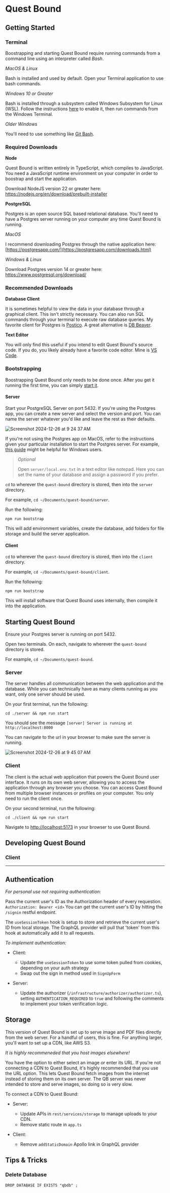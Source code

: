 # Quest Bound

## Getting Started

### Terminal

Boostrapping and starting Quest Bound require running commands from a command line using an interpreter called *Bash*.

*MacOS & Linux*

Bash is installed and used by default. Open your Terminal application to use bash commands.

*Windows 10 or Greater*

Bash is installed through a subsystem called Windows Subsystem for Linux (WSL). Follow the instructions [here](https://www.geeksforgeeks.org/use-bash-shell-natively-windows-10/) to enable it, then run commands from the Windows Terminal.

*Older Windows*

You'll need to use something like [Git Bash](https://gitforwindows.org/).

### Required Downloads

**Node**

Quest Bound is written entirely in TypeScript, which compiles to JavaScript. You need a JavaScript runtime environment on your computer in order to boostrap and start the application.

Download NodeJS version 22 or greater here:
https://nodejs.org/en/download/prebuilt-installer

**PostgreSQL**

Postgres is an open source SQL based relational database. You'll need to have a Postgres server running on your computer any time Quest Bound is running.

*MacOS*

I recommend downloading Postgres through the native application here:
[https://postgresapp.com/](https://postgresapp.com/downloads.html)

*Windows & Linux*

Download Postgres version 14 or greater here:
https://www.postgresql.org/download/

### Recommended Downloads

**Database Client**

It is sometimes helpful to view the data in your database through a graphical client. This isn't strictly necessary. You can also run SQL commands through your terminal to execute raw database queries.
My favorite client for Postgres is [Postico](https://eggerapps.at/postico2/). A great alternative is [DB Beaver](https://dbeaver.io/).

**Text Editor**

You will only find this useful if you intend to edit Quest Bound's source code. If you do, you likely already have a favorite code editor. Mine is [VS Code](https://code.visualstudio.com/download).


### Bootstrapping

Boostrapping Quest Bound only needs to be done once. After you get it running the first time, you can simply [start it](https://github.com/curtmorgan3/quest-bound/edit/main/README.md#starting-quest-bound).

#### Server

Start your PostgreSQL Server on port 5432. If you're using the Postgres app, you can create a new server and select the version and port. You can name the server whatever you'd like and leave the rest as their defaults.

![Screenshot 2024-12-26 at 9 24 37 AM](https://github.com/user-attachments/assets/6a376fc0-cc8d-4b39-ab72-4a9ae423dda5)

If you're not using the Postgres app on MacOS, refer to the instructions given your particular installation to start the Postgres server. For example, [this guide](https://neon.tech/postgresql/postgresql-getting-started/install-postgresql) might be helpful for Windows users. 


> *Optional*
> 
> Open `server/local.env.txt` in a text editor like notepad. Here you can set the name of your database and assign a password if you prefer.

`cd` to wherever the `quest-bound` directory is stored, then into the `server` directory.

For example, `cd ~/Documents/quest-bound/server`.

Run the following:

```
npm run bootstrap
```

This will add environment variables, create the database, add folders for file storage and build the server application.

#### Client

`cd` to wherever the `quest-bound` directory is stored, then into the `client` directory.

For example, `cd ~/Documents/quest-bound/client`.

Run the following:

```
npm run bootstrap
```

This will install software that Quest Bound uses internally, then compile it into the application.

## Starting Quest Bound

Ensure your Postgres server is running on port 5432.

Open two terminals. On each, navigate to wherever the `quest-bound` directory is stored. 

For example, `cd ~/Documents/quest-bound`.

### Server
The server handles all communication between the web application and the database. While you can technically have as many clients running as you want, only one server should be used.

On your first terminal, run the following:

```
cd ./server && npm run start
```

You should see the message `[server] Server is running at http://localhost:8000`

You can navigate to the url in your browser to make sure the server is running.

![Screenshot 2024-12-26 at 9 45 07 AM](https://github.com/user-attachments/assets/85c0008d-c4e9-4549-8b53-05bb1027446f)

### Client

The client is the actual web application that powers the Quest Bound user interface. It runs on its own web server, allowing you to access the application through any browser you choose. You can access Quest Bound from multiple browser instances or profiles on your computer. You only need to run the client once.

On your second terminal, run the following:

```
cd ./client && npm run start
```

Navigate to [http://localhost:5173](http://localhost:5173) in your browser to use Quest Bound.

## Developing Quest Bound

### Client
-------------------

## Authentication

_For personal use not requiring authentication:_

Pass the current user's ID as the Authorization header of every requestion. `Authorization: Bearer <id>`
You can get the current user's ID by hitting the `/signin` restful endpoint.

The `useSessionToken` hook is setup to store and retrieve the current user's ID from local storage. The GraphQL provider will
pull that 'token' from this hook at automatically add it to all requests.

_To implement authentication:_

- Client:

  - Update the `useSessionToken` to use some token pulled from cookies, depending on your auth strategy
  - Swap out the sign in method used in `SignUpForm`

- Server:

  - Update the authorizer (`/infrastructure/authorizer/authorizer.ts`), setting `AUTHENTICATION_REQUIRED` to `true` and following the comments to
    implement your token verification logic.

## Storage

This version of Quest Bound is set up to serve image and PDF files directly from the web server. For a handful of users, this is fine. For anything larger, you'll want to set up a CDN, like AWS S3.

_It is highly recommeneded that you host images elsewhere!_

You have the option to either select an image _or_ enter its URL. If you're not connecting a CDN to Quest Bound, it's highly recommended that you use the URL option. This lets Quest Bound fetch images from the internet instead of storing them on its own server. The QB server was never intended to store and serve images, so doing so is very slow.

To connect a CDN to Quest Bound:

- Server:

  - Update APIs in `rest/services/storage` to manage uploads to your CDN.
  - Remove static route in `app.ts`

- Client:

  - Remove `addStaticDomain` Apollo link in GraphQL provider

## Tips & Tricks

### Delete Database

`DROP DATABASE IF EXISTS "qbdb" ;`
